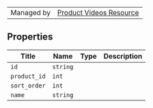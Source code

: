 |||
|---|---|
| Managed by | [Product Videos Resource](/api/stores/v2/products/videos)

## Properties

| Title | Name | Type | Description |
| --- | --- | --- | --- |
| `id` | `string` |
| `product_id` | `int` |
| `sort_order` | `int` |
| `name` | `string` |
